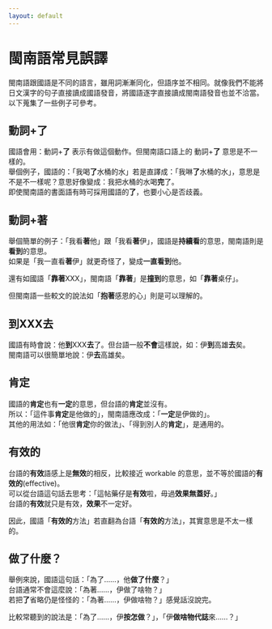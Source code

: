 ```yaml
---
layout: default
---
```


# 閩南語常見誤譯

閩南語跟國語是不同的語言，雖用詞漸漸同化，但語序並不相同。就像我們不能將日文漢字的句子直接讀成國語發音，將國語逐字直接讀成閩南語發音也並不洽當。以下蒐集了一些例子可參考。

## 動詞+**了**

國語會用：動詞+**了** 表示有做這個動作。但閩南語口語上的 動詞+**了** 意思是不一樣的。  
舉個例子，國語的：「我喝**了**水桶的水」若是直譯成：「我啉**了**水桶的水」，意思是不是不一樣呢？意思好像變成：我把水桶的水喝**完**了。  
即使閩南語的書面語有時可採用國語的**了**，也要小心是否歧義。

## 動詞+**著**

舉個簡單的例子：「我看**著**他」跟「我看**著**伊」，國語是**持續看**的意思，閩南語則是**看到**的意思。  
如果是「我一直看**著**伊」就更奇怪了，變成**一直看到**他。

還有如國語「**靠著**XXX」，閩南語「**靠著**」是**撞到**的意思，如「**靠著**桌仔」。

但閩南語一些較文的說法如「**抱著**感恩的心」則是可以理解的。

## 到XXX去

國語有時會說：他**到**XXX**去**了。但台語一般**不會**這樣說，如：伊**到**高雄**去**矣。  
閩南語可以很簡單地說：伊**去**高雄矣。

## 肯定

國語的**肯定**也有**一定**的意思，但台語的**肯定**並沒有。  
所以：「這件事**肯定**是他做的」，閩南語應改成：「**一定**是伊做的」。  
其他的用法如：「他很**肯定**你的做法」、「得到別人的**肯定**」，是通用的。  

## 有效的

台語的**有效**語感上是**無效**的相反，比較接近 workable 的意思，並不等於國語的**有效的**(effective)。  
可以從台語這句話去思考：「這帖藥仔是**有效**啦，毋過**效果無蓋好**。」  
台語的**有效**就只是有效，**效果**不一定好。

因此，國語「**有效的**方法」若直翻為台語「**有效的**方法」，其實意思是不太一樣的。

## 做了什麼？

舉例來說，國語這句話：「為了……，他**做了什麼**？」  
台語通常不會這麼說：「為著……，伊做了啥物？」  
若把**了**省略仍是怪怪的：「為著……，伊做啥物？」感覺話沒說完。

比較常聽到的說法是：「為了……，伊**按怎做**？」，「伊**做啥物代誌**來……？」

